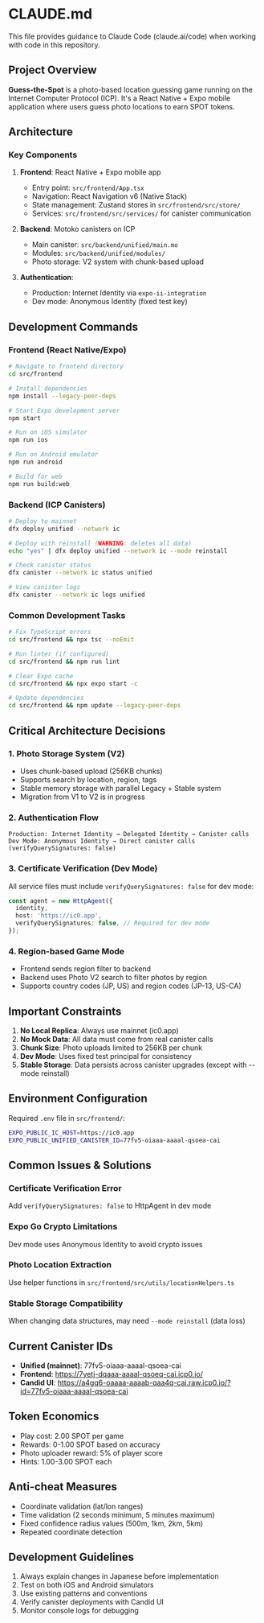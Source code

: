 # CLAUDE.md

This file provides guidance to Claude Code (claude.ai/code) when working with code in this repository.

## Project Overview

**Guess-the-Spot** is a photo-based location guessing game running on the Internet Computer Protocol (ICP). It's a React Native + Expo mobile application where users guess photo locations to earn SPOT tokens.

## Architecture

### Key Components

1. **Frontend**: React Native + Expo mobile app
   - Entry point: `src/frontend/App.tsx`
   - Navigation: React Navigation v6 (Native Stack)
   - State management: Zustand stores in `src/frontend/src/store/`
   - Services: `src/frontend/src/services/` for canister communication

2. **Backend**: Motoko canisters on ICP
   - Main canister: `src/backend/unified/main.mo`
   - Modules: `src/backend/unified/modules/`
   - Photo storage: V2 system with chunk-based upload

3. **Authentication**:
   - Production: Internet Identity via `expo-ii-integration`
   - Dev mode: Anonymous Identity (fixed test key)

## Development Commands

### Frontend (React Native/Expo)

```bash
# Navigate to frontend directory
cd src/frontend

# Install dependencies
npm install --legacy-peer-deps

# Start Expo development server
npm start

# Run on iOS simulator
npm run ios

# Run on Android emulator
npm run android

# Build for web
npm run build:web
```

### Backend (ICP Canisters)

```bash
# Deploy to mainnet
dfx deploy unified --network ic

# Deploy with reinstall (WARNING: deletes all data)
echo "yes" | dfx deploy unified --network ic --mode reinstall

# Check canister status
dfx canister --network ic status unified

# View canister logs
dfx canister --network ic logs unified
```

### Common Development Tasks

```bash
# Fix TypeScript errors
cd src/frontend && npx tsc --noEmit

# Run linter (if configured)
cd src/frontend && npm run lint

# Clear Expo cache
cd src/frontend && npx expo start -c

# Update dependencies
cd src/frontend && npm update --legacy-peer-deps
```

## Critical Architecture Decisions

### 1. Photo Storage System (V2)
- Uses chunk-based upload (256KB chunks)
- Supports search by location, region, tags
- Stable memory storage with parallel Legacy + Stable system
- Migration from V1 to V2 is in progress

### 2. Authentication Flow
```
Production: Internet Identity → Delegated Identity → Canister calls
Dev Mode: Anonymous Identity → Direct canister calls (verifyQuerySignatures: false)
```

### 3. Certificate Verification (Dev Mode)
All service files must include `verifyQuerySignatures: false` for dev mode:
```typescript
const agent = new HttpAgent({
  identity,
  host: 'https://ic0.app',
  verifyQuerySignatures: false, // Required for dev mode
});
```

### 4. Region-based Game Mode
- Frontend sends region filter to backend
- Backend uses Photo V2 search to filter photos by region
- Supports country codes (JP, US) and region codes (JP-13, US-CA)

## Important Constraints

1. **No Local Replica**: Always use mainnet (ic0.app)
2. **No Mock Data**: All data must come from real canister calls
3. **Chunk Size**: Photo uploads limited to 256KB per chunk
4. **Dev Mode**: Uses fixed test principal for consistency
5. **Stable Storage**: Data persists across canister upgrades (except with --mode reinstall)

## Environment Configuration

Required `.env` file in `src/frontend/`:
```bash
EXPO_PUBLIC_IC_HOST=https://ic0.app
EXPO_PUBLIC_UNIFIED_CANISTER_ID=77fv5-oiaaa-aaaal-qsoea-cai
```

## Common Issues & Solutions

### Certificate Verification Error
Add `verifyQuerySignatures: false` to HttpAgent in dev mode

### Expo Go Crypto Limitations
Dev mode uses Anonymous Identity to avoid crypto issues

### Photo Location Extraction
Use helper functions in `src/frontend/src/utils/locationHelpers.ts`

### Stable Storage Compatibility
When changing data structures, may need `--mode reinstall` (data loss)

## Current Canister IDs

- **Unified (mainnet)**: 77fv5-oiaaa-aaaal-qsoea-cai
- **Frontend**: https://7yetj-dqaaa-aaaal-qsoeq-cai.icp0.io/
- **Candid UI**: https://a4gq6-oaaaa-aaaab-qaa4q-cai.raw.icp0.io/?id=77fv5-oiaaa-aaaal-qsoea-cai

## Token Economics

- Play cost: 2.00 SPOT per game
- Rewards: 0-1.00 SPOT based on accuracy
- Photo uploader reward: 5% of player score
- Hints: 1.00-3.00 SPOT each

## Anti-cheat Measures

- Coordinate validation (lat/lon ranges)
- Time validation (2 seconds minimum, 5 minutes maximum)
- Fixed confidence radius values (500m, 1km, 2km, 5km)
- Repeated coordinate detection

## Development Guidelines

1. Always explain changes in Japanese before implementation
2. Test on both iOS and Android simulators
3. Use existing patterns and conventions
4. Verify canister deployments with Candid UI
5. Monitor console logs for debugging